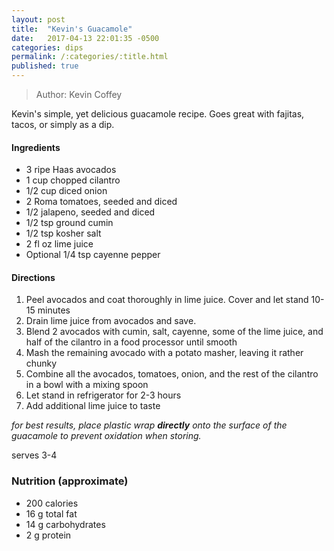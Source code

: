 ```yaml
---
layout: post
title:  "Kevin's Guacamole"
date:   2017-04-13 22:01:35 -0500
categories: dips
permalink: /:categories/:title.html
published: true
---
```


> Author: Kevin Coffey

Kevin's simple, yet delicious guacamole recipe.
Goes great with fajitas, tacos, or simply as a dip.

#### Ingredients

- 3 ripe Haas avocados
- 1 cup chopped cilantro
- 1/2 cup diced onion
- 2 Roma tomatoes, seeded and diced
- 1/2 jalapeno, seeded and diced
- 1/2 tsp ground cumin
- 1/2 tsp kosher salt
- 2 fl oz lime juice
- Optional 1/4 tsp cayenne pepper

#### Directions

1. Peel avocados and coat thoroughly in lime juice. Cover and let stand 10-15 minutes
1. Drain lime juice from avocados and save.
1. Blend 2 avocados with cumin, salt, cayenne, some of the lime juice, and half of the cilantro in a food processor until smooth
1. Mash the remaining avocado with a potato masher, leaving it rather chunky
1. Combine all the avocados, tomatoes, onion, and the rest of the cilantro in a bowl with a mixing spoon
1. Let stand in refrigerator for 2-3 hours
1. Add additional lime juice to taste

*for best results, place plastic wrap __directly__ onto the surface of the guacamole to prevent oxidation when storing.*

serves 3-4

### Nutrition (approximate)

- 200 calories
- 16 g total fat
- 14 g carbohydrates
- 2 g protein
